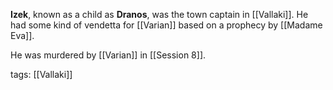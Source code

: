 **Izek**, known as a child as **Dranos**, was the town captain in [[Vallaki]]. He had some kind of vendetta for [[Varian]] based on a prophecy by [[Madame Eva]]. 

He was murdered by [[Varian]] in [[Session 8]].

tags: [[Vallaki]]